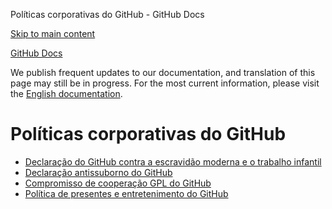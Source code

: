 Políticas corporativas do GitHub - GitHub Docs

[Skip to main content](#main-content)

[](/pt)[GitHub Docs](/pt)

We publish frequent updates to our documentation, and translation of this page may still be in progress. For the most current information, please visit the [English documentation](/en).

Políticas corporativas do GitHub
==========

* [Declaração do GitHub contra a escravidão moderna e o trabalho infantil](/pt/site-policy/github-company-policies/github-statement-against-modern-slavery-and-child-labor)
* [Declaração antissuborno do GitHub](/pt/site-policy/github-company-policies/github-anti-bribery-statement)
* [Compromisso de cooperação GPL do GitHub](/pt/site-policy/github-company-policies/github-gpl-cooperation-commitment)
* [Política de presentes e entretenimento do GitHub](/pt/site-policy/github-company-policies/github-gifts-and-entertainment-policy)
